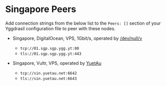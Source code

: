 # Singapore Peers

Add connection strings from the below list to the `Peers: []` section of your
Yggdrasil configuration file to peer with these nodes.

* Singapore, DigitalOcean, VPS, 1Gbit/s, operated by [/dev/null/v](https://dev.nul.lv)
  * `tcp://01.sgp.sgp.ygg.yt:80`
  * `tls://01.sgp.sgp.ygg.yt:443`

* Singapore, Vultr, VPS, operated by [YuetAu](https://yuetau.net)
  * `tcp://sin.yuetau.net:6642`
  * `tls://sin.yuetau.net:6643`
